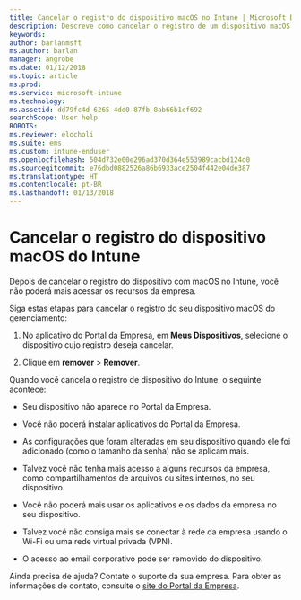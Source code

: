 ```yaml
---
title: Cancelar o registro do dispositivo macOS no Intune | Microsoft Docs
description: Descreve como cancelar o registro de um dispositivo macOS do Intune
keywords: 
author: barlanmsft
ms.author: barlan
manager: angrobe
ms.date: 01/12/2018
ms.topic: article
ms.prod: 
ms.service: microsoft-intune
ms.technology: 
ms.assetid: dd79fc4d-6265-4dd0-87fb-8ab66b1cf692
searchScope: User help
ROBOTS: 
ms.reviewer: elocholi
ms.suite: ems
ms.custom: intune-enduser
ms.openlocfilehash: 504d732e00e296ad370d364e553989cacbd124d0
ms.sourcegitcommit: e76dbd0882526a86b6933ace2504f442e04de387
ms.translationtype: HT
ms.contentlocale: pt-BR
ms.lasthandoff: 01/13/2018
---
```

# <a name="unenroll-your-macos-device-from-intune"></a>Cancelar o registro do dispositivo macOS do Intune

Depois de cancelar o registro do dispositivo com macOS no Intune, você não poderá mais acessar os recursos da empresa.

Siga estas etapas para cancelar o registro do seu dispositivo macOS do gerenciamento:

1.  No aplicativo do Portal da Empresa, em **Meus Dispositivos**, selecione o dispositivo cujo registro deseja cancelar.

2.  Clique em **remover** > **Remover**.

Quando você cancela o registro de dispositivo do Intune, o seguinte acontece:

-   Seu dispositivo não aparece no Portal da Empresa.

-   Você não poderá instalar aplicativos do Portal da Empresa.

-   As configurações que foram alteradas em seu dispositivo quando ele foi adicionado (como o tamanho da senha) não se aplicam mais.

-   Talvez você não tenha mais acesso a alguns recursos da empresa, como compartilhamentos de arquivos ou sites internos, no seu dispositivo.

-   Você não poderá mais usar os aplicativos e os dados da empresa no seu dispositivo.

-   Talvez você não consiga mais se conectar à rede da empresa usando o Wi-Fi ou uma rede virtual privada (VPN).

-   O acesso ao email corporativo pode ser removido do dispositivo.

Ainda precisa de ajuda? Contate o suporte da sua empresa. Para obter as informações de contato, consulte o [site do Portal da Empresa](https://portal.manage.microsoft.com#HelpDeskDialog).
